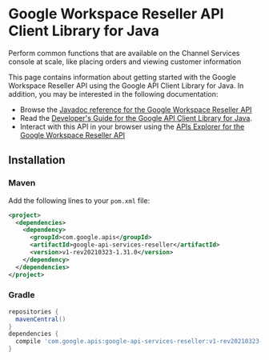 # Google Workspace Reseller API Client Library for Java

Perform common functions that are available on the Channel Services console at scale, like placing orders and viewing customer information

This page contains information about getting started with the Google Workspace Reseller API
using the Google API Client Library for Java. In addition, you may be interested
in the following documentation:

* Browse the [Javadoc reference for the Google Workspace Reseller API][javadoc]
* Read the [Developer's Guide for the Google API Client Library for Java][google-api-client].
* Interact with this API in your browser using the [APIs Explorer for the Google Workspace Reseller API][api-explorer]

## Installation

### Maven

Add the following lines to your `pom.xml` file:

```xml
<project>
  <dependencies>
    <dependency>
      <groupId>com.google.apis</groupId>
      <artifactId>google-api-services-reseller</artifactId>
      <version>v1-rev20210323-1.31.0</version>
    </dependency>
  </dependencies>
</project>
```

### Gradle

```gradle
repositories {
  mavenCentral()
}
dependencies {
  compile 'com.google.apis:google-api-services-reseller:v1-rev20210323-1.31.0'
}
```

[javadoc]: https://googleapis.dev/java/google-api-services-reseller/latest/index.html
[google-api-client]: https://github.com/googleapis/google-api-java-client/
[api-explorer]: https://developers.google.com/apis-explorer/#p/reseller/v1/
